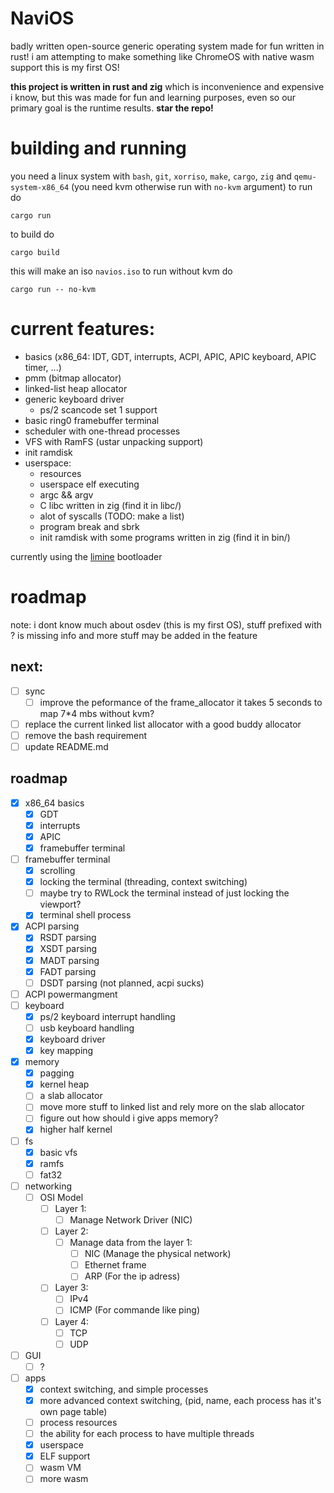 # NaviOS 
badly written open-source generic operating system made for fun written in rust!
i am attempting to make something like ChromeOS with native wasm support
this is my first OS!

**this project is written in rust and zig** which is inconvenience and expensive i know, but this was made for fun and learning purposes, even so our primary goal is the runtime results.
**star the repo!**

# building and running
you need a linux system with `bash`, `git`, `xorriso`, `make`, `cargo`, `zig` and `qemu-system-x86_64` (you need kvm otherwise run with `no-kvm` argument) to run do

```
cargo run
```
to build do
```
cargo build
```
this will make an iso `navios.iso`
to run without kvm do
```
cargo run -- no-kvm
```
# current features:
- basics (x86_64: IDT, GDT, interrupts, ACPI, APIC, APIC keyboard, APIC timer, ...)
- pmm (bitmap allocator)
- linked-list heap allocator
- generic keyboard driver
    - ps/2 scancode set 1 support
- basic ring0 framebuffer terminal
- scheduler with one-thread processes
- VFS with RamFS (ustar unpacking support)
- init ramdisk
- userspace:
    - resources
    - userspace elf executing
    - argc && argv
    - C libc written in zig (find it in libc/)
    - alot of syscalls (TODO: make a list)
    - program break and sbrk
    - init ramdisk with some programs written in zig (find it in bin/)

currently using the [limine](https://limine-bootloader.org/) bootloader

# roadmap
note: i dont know much about osdev (this is my first OS), stuff prefixed with ? is missing info and more stuff may be added in the feature
## next:
- [ ] sync
    - [ ] improve the peformance of the frame_allocator it takes 5 seconds to map 7*4 mbs without kvm?
- [ ] replace the current linked list allocator with a good buddy allocator
- [ ] remove the bash requirement
- [ ] update README.md

## roadmap
- [X] x86_64 basics
    - [X] GDT
    - [X] interrupts
    - [X] APIC
    - [X] framebuffer terminal
- [ ] framebuffer terminal
    - [X] scrolling
    - [X] locking the terminal (threading, context switching)
    - [ ] maybe try to RWLock the terminal instead of just locking the viewport?
    - [X] terminal shell process
- [X] ACPI parsing
    - [X] RSDT parsing
    - [X] XSDT parsing
    - [X] MADT parsing
    - [X] FADT parsing
    - [ ] DSDT parsing (not planned, acpi sucks)
- [ ] ACPI powermangment
- [ ] keyboard
    - [X] ps/2 keyboard interrupt handling
    - [ ] usb keyboard handling
    - [X] keyboard driver
    - [X] key mapping
- [X] memory
    - [X] pagging
    - [X] kernel heap
    - [ ] a slab allocator
    - [ ] move more stuff to linked list and rely more on the slab allocator
    - [ ] figure out how should i give apps memory?
    - [X] higher half kernel
- [ ] fs
    - [X] basic vfs
    - [X] ramfs
    - [ ] fat32
- [ ] networking
    - [ ] OSI Model
        - [ ] Layer 1:
            - [ ] Manage Network Driver (NIC)
        - [ ] Layer 2:
            - [ ] Manage data from the layer 1:
                - [ ] NIC (Manage the physical network)
                - [ ] Ethernet frame 
                - [ ] ARP (For the ip adress)
        - [ ] Layer 3:
            - [ ] IPv4
            - [ ] ICMP (For commande like ping)
        - [ ] Layer 4:
            - [ ] TCP
            - [ ] UDP
- [ ] GUI
    - [ ] ?
- [ ] apps
    - [X] context switching, and simple processes
    - [X] more advanced context switching, (pid, name, each process has it's own page table)
    - [ ] process resources
    - [ ] the ability for each process to have multiple threads
    - [X] userspace
    - [X] ELF support
    - [ ] wasm VM
    - [ ] more wasm
